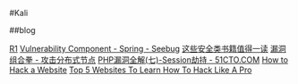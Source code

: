 #Kali

##blog

[R1](https://jobrest.gitbooks.io/kali-linux-cn/content/di_1_bu_fen_xi_tong_de_da_jian_yu_ce_shi/di_1_zhang_kali_linux_ru_men.html)
[Vulnerability Component - Spring - Seebug](https://www.seebug.org/appdir/Spring)
[这些安全类书籍值得一读](http://blog.csdn.net/xuanhun521/article/details/52890350)
[漏洞组合拳 - 攻击分布式节点](http://rickgray.me/2016/09/22/attacking-distributed-nodes-by-message-queue-injection.html)
[PHP漏洞全解(七)-Session劫持 - 51CTO.COM](http://os.51cto.com/art/201204/328888.htm)
[How to Hack a Website](http://www.wikihow.com/Hack-a-Website)
[Top 5 Websites To Learn How To Hack Like A Pro](http://www.makeuseof.com/tag/top-5-websites-to-learn-how-to-hack-like-a-pro/)
